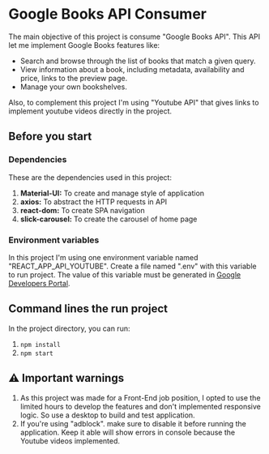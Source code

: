 # Google Books API Consumer

The main objective of this project is consume "Google Books API". This API let me implement Google Books features like: 

- Search and browse through the list of books that match a given query.
- View information about a book, including metadata, availability and price, links to the preview page.
- Manage your own bookshelves.

Also, to complement this project I'm using "Youtube API" that gives links to implement youtube videos directly in the project.

## Before you start

### Dependencies

These are the dependencies used in this project:

1. **Material-UI:** To create and manage style of application
2. **axios:** To abstract the HTTP requests in API
3. **react-dom:** To create SPA navigation
4. **slick-carousel:** To create the carousel of home page

### Environment variables

In this project I'm using one environment variable named "REACT_APP_API_YOUTUBE". Create a file named ".env" with this variable to run project. The value of this variable must be generated in [Google Developers Portal](https://cloud.google.com/docs/authentication/api-keys?visit_id=637618613380047962-2768321852&rd=1).

## Command lines the run project

In the project directory, you can run:

1. `npm install`
2. `npm start`

## :warning: Important warnings

1. As this project was made for a Front-End job position, I opted to use the limited hours to develop the features and don't implemented responsive logic. So use a desktop to build and test application.
2. If you're using "adblock". make sure to disable it before running the application. Keep it able will show errors in console because the Youtube videos implemented.
